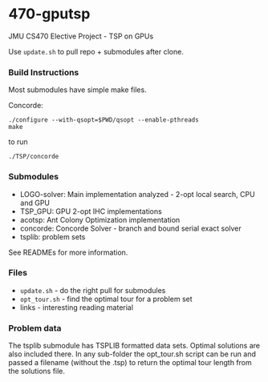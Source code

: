# 470-gputsp
JMU CS470 Elective Project - TSP on GPUs

Use `update.sh` to pull repo + submodules after clone.

### Build Instructions
Most submodules have simple make files.

Concorde:
        
    ./configure --with-qsopt=$PWD/qsopt --enable-pthreads
    make 

to run

    ./TSP/concorde

### Submodules
* LOGO-solver: Main implementation analyzed - 2-opt local search, CPU and GPU
* TSP_GPU: GPU 2-opt IHC implementations
* acotsp: Ant Colony Optimization implementation
* concorde: Concorde Solver - branch and bound serial exact solver
* tsplib: problem sets

See READMEs for more information.

### Files
* `update.sh` - do the right pull for submodules
* `opt_tour.sh` - find the optimal tour for a problem set
* links - interesting reading material

### Problem data
The tsplib submodule has TSPLIB formatted data sets.
Optimal solutions are also included there.
In any sub-folder the opt_tour.sh script can be run and passed a filename (without the .tsp) to return the optimal tour length from the solutions file.

